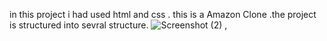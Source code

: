 in this project i had used html and css . this is a Amazon Clone  .the project is structured into sevral structure.
![Screenshot (2)](https://github.com/user-attachments/assets/f51167fa-efe0-4c9f-b0ce-6f7d185ca051)
,
